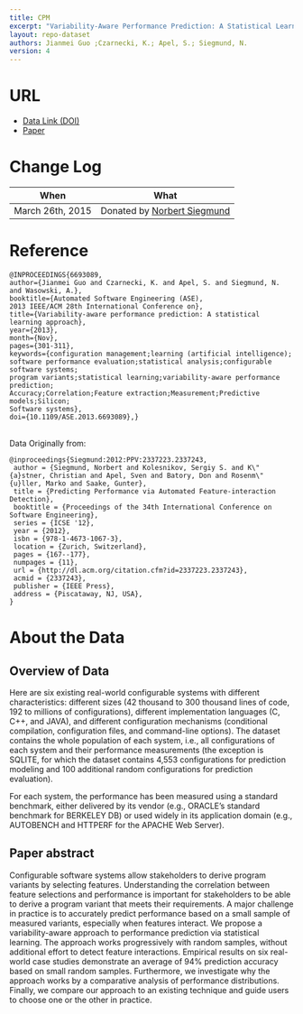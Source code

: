 ```yaml
---
title: CPM
excerpt: "Variability-Aware Performance Prediction: A Statistical Learning Approach"
layout: repo-dataset
authors: Jianmei Guo ;Czarnecki, K.; Apel, S.; Siegmund, N.
version: 4
---
```


# URL

* [Data Link (DOI)](https://doi.org/10.5281/zenodo.322483)
* [Paper](http://www.infosun.fim.uni-passau.de/publications/docs/GCA+12.pdf)

# Change Log

When | What
---- | ----
March 26th, 2015| Donated by [Norbert Siegmund](/repo/people/data-donors/promise4.html)

# Reference

```
@INPROCEEDINGS{6693089,
author={Jianmei Guo and Czarnecki, K. and Apel, S. and Siegmund, N. and Wasowski, A.},
booktitle={Automated Software Engineering (ASE),
2013 IEEE/ACM 28th International Conference on},
title={Variability-aware performance prediction: A statistical learning approach},
year={2013},
month={Nov},
pages={301-311},
keywords={configuration management;learning (artificial intelligence);
software performance evaluation;statistical analysis;configurable software systems;
program variants;statistical learning;variability-aware performance prediction;
Accuracy;Correlation;Feature extraction;Measurement;Predictive models;Silicon;
Software systems},
doi={10.1109/ASE.2013.6693089},}
```
<br /> Data Originally from:
```
@inproceedings{Siegmund:2012:PPV:2337223.2337243,
 author = {Siegmund, Norbert and Kolesnikov, Sergiy S. and K\"{a}stner, Christian and Apel, Sven and Batory, Don and Rosenm\"{u}ller, Marko and Saake, Gunter},
 title = {Predicting Performance via Automated Feature-interaction Detection},
 booktitle = {Proceedings of the 34th International Conference on Software Engineering},
 series = {ICSE '12},
 year = {2012},
 isbn = {978-1-4673-1067-3},
 location = {Zurich, Switzerland},
 pages = {167--177},
 numpages = {11},
 url = {http://dl.acm.org/citation.cfm?id=2337223.2337243},
 acmid = {2337243},
 publisher = {IEEE Press},
 address = {Piscataway, NJ, USA},
}
```
# About the Data

## Overview of Data

Here are six existing real-world configurable systems with different characteristics: different sizes (42 thousand to 300 thousand lines of code, 192 to millions of configurations), different implementation languages (C, C++, and JAVA), and different configuration mechanisms (conditional compilation, configuration files, and command-line options). The dataset contains the whole population of each system, i.e., all configurations of each system and their performance measurements (the exception is SQLITE, for which the dataset contains 4,553 configurations for prediction modeling and 100 additional random configurations for prediction evaluation).

For each system, the performance has been measured using a standard benchmark, either delivered by its vendor (e.g., ORACLE’s standard benchmark for BERKELEY DB) or used widely in its application domain (e.g., AUTOBENCH and HTTPERF for the APACHE Web Server).

## Paper abstract

Configurable software systems allow stakeholders to derive program variants by selecting features. Understanding the correlation between feature selections and performance is important for stakeholders to be able to derive a program variant that meets their requirements. A major challenge in practice is to accurately predict performance based on a small sample of measured variants, especially when features interact. We propose a variability-aware approach to performance prediction via statistical learning. The approach works progressively with random samples, without additional effort to detect feature interactions. Empirical results on six real-world case studies demonstrate an average of 94% prediction accuracy based on small random samples. Furthermore, we investigate why the approach works by a comparative analysis of performance distributions. Finally, we compare our approach to an existing technique and guide users to choose one or the other in practice.
